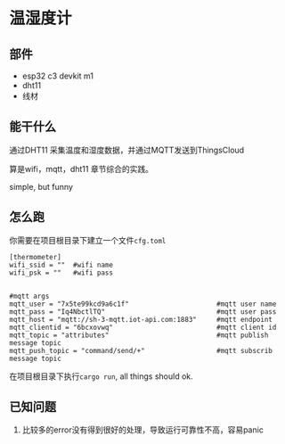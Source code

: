 # 温湿度计
## 部件
- esp32 c3 devkit m1
- dht11
- 线材

## 能干什么
通过DHT11 采集温度和湿度数据，并通过MQTT发送到ThingsCloud

算是wifi，mqtt，dht11 章节综合的实践。

simple, but funny

## 怎么跑
你需要在项目根目录下建立一个文件`cfg.toml`

```
[thermometer]
wifi_ssid = ""  #wifi name
wifi_psk = ""   #wifi pass


#mqtt args
mqtt_user = "7x5te99kcd9a6c1f"                      #mqtt user name
mqtt_pass = "Iq4NbctlTQ"                            #mqtt user pass
mqtt_host = "mqtt://sh-3-mqtt.iot-api.com:1883"     #mqtt endpoint
mqtt_clientid = "6bcxovwq"                          #mqtt client id
mqtt_topic = "attributes"                           #mqtt publish message topic
mqtt_push_topic = "command/send/+"                  #mqtt subscrib message topic

```

在项目根目录下执行`cargo run`, all things should ok.

## 已知问题
1. 比较多的error没有得到很好的处理，导致运行可靠性不高，容易panic